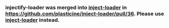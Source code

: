 ### injectify-loader was merged into [inject-loader](https://github.com/plasticine/inject-loader) in https://github.com/plasticine/inject-loader/pull/36. Please use [inject-loader](https://github.com/plasticine/inject-loader) instead.
